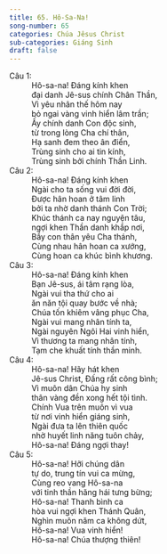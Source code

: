 ```yaml
---
title: 65. Hô-Sa-Na!
song-number: 65
categories: Chúa Jêsus Christ
sub-categories: Giáng Sinh
draft: false
---
```

<dl><dt>Câu 1:</dt><dd data-verse="1">Hô-sa-na! Đáng kính khen <br/>đại danh Jê-sus chính Chân Thần, <br/>Vì yêu nhân thế hôm nay <br/>bỏ ngai vàng vinh hiển lâm trần; <br/>Ấy chính danh Con độc sinh, <br/>từ trong lòng Cha chí thân, <br/>Hạ sanh đem theo ân điển, <br/>Trùng sinh cho ai tin kính, <br/>Trùng sinh bởi chính Thần Linh. </dd><dt>Câu 2:</dt><dd data-verse="2">Hô-sa-na! Đáng kính khen <br/>Ngài cho ta sống vui đời đời, <br/>Được hân hoan ở tâm linh <br/>bởi ta nhờ danh thánh Con Trời; <br/>Khúc thánh ca nay nguyện tâu, <br/>ngợi khen Thần danh khắp nơi, <br/>Bầy con thân yêu Cha thánh, <br/>Cùng nhau hân hoan ca xướng, <br/>Cùng hoan ca khúc bình khương. </dd><dt>Câu 3:</dt><dd data-verse="3">Hô-sa-na! Đáng kính khen <br/>Bạn Jê-sus, ái tâm rạng lòa, <br/>Ngài vui tha thứ cho ai <br/>ăn năn tội quay bước về nhà; <br/>Chúa tốn khiêm vâng phục Cha, <br/>Ngài vui mang nhân tính ta, <br/>Ngài nguyên Ngôi Hai vinh hiển, <br/>Vì thương ta mang nhân tính, <br/>Tạm che khuất tính thần minh. </dd><dt>Câu 4:</dt><dd data-verse="4">Hô-sa-na! Hãy hát khen <br/>Jê-sus Christ, Đấng rất công bình; <br/>Vì muôn dân Chúa hy sinh <br/>thân vàng đền xong hết tội tình. <br/>Chính Vua trên muôn vì vua <br/>từ nơi vinh hiển giáng sinh, <br/>Ngài đưa ta lên thiên quốc <br/>nhờ huyết linh năng tuôn chảy, <br/>Hô-sa-na! Đáng ngợi thay! </dd><dt>Câu 5:</dt><dd data-verse="5">Hô-sa-na! Hỡi chúng dân <br/>tự do, trung tín vui ca mừng, <br/>Cùng reo vang Hô-sa-na <br/>với tinh thần hăng hái tưng bừng; <br/>Hô-sa-na! Thanh bình ca <br/>hòa vui ngợi khen Thánh Quân, <br/>Nghìn muôn năm ca không dứt, <br/>Hô-sa-na! Vua vinh hiển! <br/>Hô-sa-na! Chúa thượng thiên! </dd></dl>